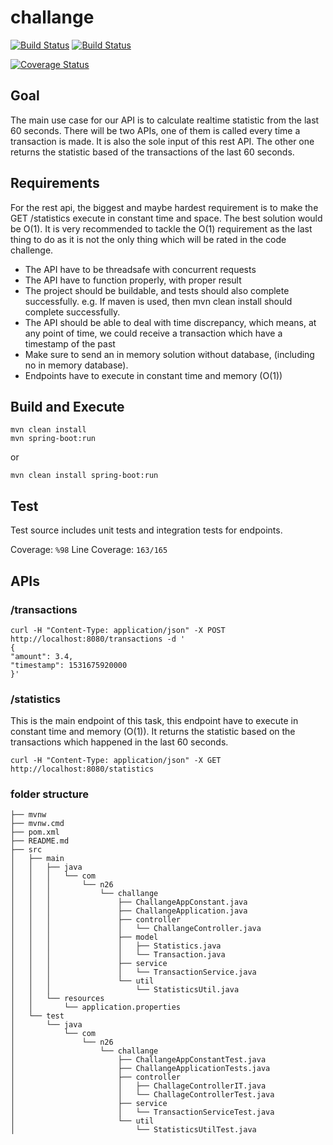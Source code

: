 # challange

[![Build Status](http://circleci-badges-max.herokuapp.com/img/rslvn/challange/master?token=a184b3b3ba22854b647a8ba2af392724ef2eace4)](https://circleci.com/gh/rslvn/challange/tree/master)
[![Build Status](https://travis-ci.com/rslvn/challange.svg?branch=master)](https://travis-ci.com/rslvn/challange)


[![Coverage Status](https://coveralls.io/repos/github/rslvn/challange/badge.svg)](https://coveralls.io/github/rslvn/challange)

## Goal

The main use case for our API is to calculate realtime statistic from the last 60 seconds. There will be two APIs, one of them is called every time a transaction is made. It is also the sole input of this rest API. The other one returns the statistic based of the transactions of the last 60 seconds.

## Requirements

For the rest api, the biggest and maybe hardest requirement is to make the GET /statistics execute in constant time and space. The best solution would be O(1). It is very recommended to tackle the O(1) requirement as the last thing to do as it is not the only thing which will be rated in the code challenge.

- The API have to be threadsafe with concurrent requests
- The API have to function properly, with proper result
- The project should be buildable, and tests should also complete successfully. e.g. If
maven is used, then mvn clean install should complete successfully.
- The API should be able to deal with time discrepancy, which means, at any point of time,
we could receive a transaction which have a timestamp of the past
- Make sure to send an in memory solution without database, (including no in memory
database).
- Endpoints have to execute in constant time and memory (O(1))

## Build and Execute

```
mvn clean install
mvn spring-boot:run 
```
or
```
mvn clean install spring-boot:run
```
## Test

Test source includes unit tests and integration tests for endpoints.

Coverage: `%98`
Line Coverage: `163/165`

## APIs

### /transactions
```
curl -H "Content-Type: application/json" -X POST http://localhost:8080/transactions -d '
{
"amount": 3.4,
"timestamp": 1531675920000
}'
```

### /statistics
This is the main endpoint of this task, this endpoint have to execute in constant time and memory (O(1)). It returns the statistic based on the transactions which happened in the last 60 seconds.

```
curl -H "Content-Type: application/json" -X GET http://localhost:8080/statistics
```

### folder structure
```
├── mvnw
├── mvnw.cmd
├── pom.xml
├── README.md
├── src
│   ├── main
│   │   ├── java
│   │   │   └── com
│   │   │       └── n26
│   │   │           └── challange
│   │   │               ├── ChallangeAppConstant.java
│   │   │               ├── ChallangeApplication.java
│   │   │               ├── controller
│   │   │               │   └── ChallangeController.java
│   │   │               ├── model
│   │   │               │   ├── Statistics.java
│   │   │               │   └── Transaction.java
│   │   │               ├── service
│   │   │               │   └── TransactionService.java
│   │   │               └── util
│   │   │                   └── StatisticsUtil.java
│   │   └── resources
│   │       └── application.properties
│   └── test
│       └── java
│           └── com
│               └── n26
│                   └── challange
│                       ├── ChallangeAppConstantTest.java
│                       ├── ChallangeApplicationTests.java
│                       ├── controller
│                       │   ├── ChallageControllerIT.java
│                       │   └── ChallageControllerTest.java
│                       ├── service
│                       │   └── TransactionServiceTest.java
│                       └── util
│                           └── StatisticsUtilTest.java

```